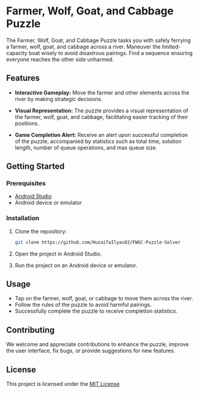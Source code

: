 # Farmer, Wolf, Goat, and Cabbage Puzzle

The Farmer, Wolf, Goat, and Cabbage Puzzle tasks you with safely ferrying a farmer, wolf, goat, and cabbage across a river. Maneuver the limited-capacity boat wisely to avoid disastrous pairings. Find a sequence ensuring everyone reaches the other side unharmed.


## Features

- **Interactive Gameplay:** Move the farmer and other elements across the river by making strategic decisions.
  
- **Visual Representation:** The puzzle provides a visual representation of the farmer, wolf, goat, and cabbage, facilitating easier tracking of their positions.

- **Game Completion Alert:** Receive an alert upon successful completion of the puzzle, accompanied by statistics such as total time, solution length, number of queue operations, and max queue size.

## Getting Started

### Prerequisites

- [Android Studio](https://developer.android.com/studio)
- Android device or emulator

### Installation

1. Clone the repository:

    ```bash
    git clone https://github.com/HuzaifaIlyas02/FWGC-Puzzle-Solver
    ```

2. Open the project in Android Studio.

3. Run the project on an Android device or emulator.

## Usage

- Tap on the farmer, wolf, goat, or cabbage to move them across the river.
- Follow the rules of the puzzle to avoid harmful pairings.
- Successfully complete the puzzle to receive completion statistics.


## Contributing

We welcome and appreciate contributions to enhance the puzzle, improve the user interface, fix bugs, or provide suggestions for new features.

## License

This project is licensed under the [MIT License](https://choosealicense.com/licenses/mit/)

